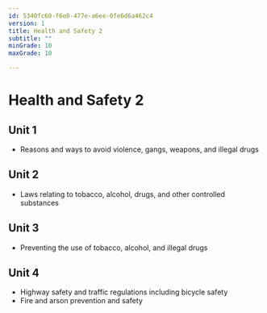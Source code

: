 ```yaml
---
id: 5340fc60-f6e0-477e-a6ee-0fe6d6a462c4
version: 1
title: Health and Safety 2
subtitle: ""
minGrade: 10
maxGrade: 10

---
```

# Health and Safety 2


## Unit 1
* Reasons and ways to avoid violence, gangs, weapons, and illegal drugs

## Unit 2
* Laws relating to tobacco, alcohol, drugs, and other controlled substances

## Unit 3
* Preventing the use of tobacco, alcohol, and illegal drugs

## Unit 4
* Highway safety and traffic regulations including bicycle safety
* Fire and arson prevention and safety